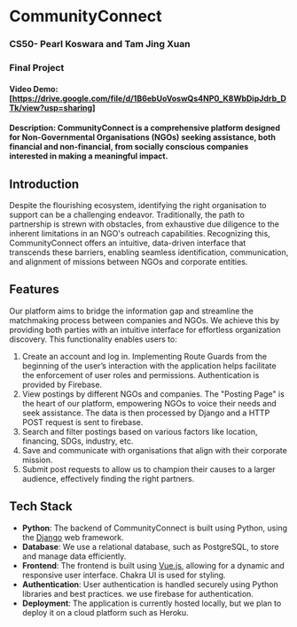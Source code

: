 # CommunityConnect
### CS50- Pearl Koswara and Tam Jing Xuan
### Final Project


#### Video Demo:  [https://drive.google.com/file/d/1B6ebUoVoswQs4NP0_K8WbDipJdrb_DTk/view?usp=sharing]
#### Description: CommunityConnect is a comprehensive platform designed for Non-Governmental Organisations (NGOs) seeking assistance, both financial and non-financial, from socially conscious companies interested in making a meaningful impact.


## Introduction

Despite the flourishing ecosystem, identifying the right organisation to support can be a challenging endeavor. Traditionally, the path to partnership is strewn with obstacles, from exhaustive due diligence to the inherent limitations in an NGO's outreach capabilities. Recognizing this, CommunityConnect offers an intuitive, data-driven interface that transcends these barriers, enabling seamless identification, communication, and alignment of missions between NGOs and corporate entities.

## Features

Our platform aims to bridge the information gap and streamline the matchmaking process between companies and NGOs. We achieve this by providing both parties with an intuitive interface for effortless organization discovery. This functionality enables users to:

1. Create an account and log in. Implementing Route Guards from the beginning of the user’s interaction with the application helps facilitate the enforcement of user roles and permissions. Authentication is provided by Firebase.
2. View postings by different NGOs and companies. The "Posting Page" is the heart of our platform, empowering NGOs to voice their needs and seek assistance. The data is then processed by Django and a HTTP POST request is sent to firebase.
3. Search and filter postings based on various factors like location, financing, SDGs, industry, etc.
4. Save and communicate with organisations that align with their corporate mission.
5. Submit post requests to allow us to champion their causes to a larger audience, effectively finding the right partners.

## Tech Stack

- **Python**: The backend of CommunityConnect is built using Python, using the [Django](https://www.djangoproject.com/) web framework.
- **Database**: We use a relational database, such as PostgreSQL, to store and manage data efficiently.
- **Frontend**: The frontend is built using [Vue.js](https://vuejs.org/), allowing for a dynamic and responsive user interface. Chakra UI is used for styling.
- **Authentication**: User authentication is handled securely using Python libraries and best practices. we use firebase for authentication.
- **Deployment**: The application is currently hosted locally, but we plan to deploy it on a cloud platform such as Heroku.

